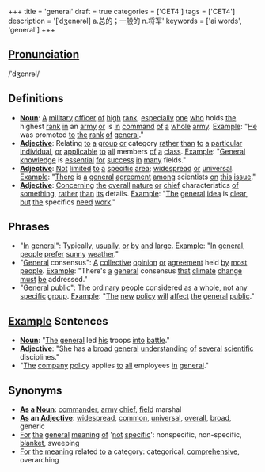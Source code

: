 +++
title = 'general'
draft = true
categories = ['CET4']
tags = ['CET4']
description = '[ˈdʒenərəl] a.总的；一般的 n.将军'
keywords = ['ai words', 'general']
+++

## [Pronunciation](/post/pronunciation/)
/ˈdʒenrəl/

## Definitions
- **[Noun](/post/noun/)**: [A](/post/a/) [military](/post/military/) [officer](/post/officer/) [of](/post/of/) [high](/post/high/) [rank](/post/rank/), [especially](/post/especially/) [one](/post/one/) [who](/post/who/) holds [the](/post/the/) highest [rank](/post/rank/) [in](/post/in/) an [army](/post/army/) [or](/post/or/) is [in](/post/in/) [command](/post/command/) [of](/post/of/) [a](/post/a/) [whole](/post/whole/) [army](/post/army/). [Example](/post/example/): "[He](/post/he/) was promoted [to](/post/to/) [the](/post/the/) [rank](/post/rank/) [of](/post/of/) [general](/post/general/)."
- **[Adjective](/post/adjective/)**: Relating [to](/post/to/) [a](/post/a/) [group](/post/group/) [or](/post/or/) category [rather](/post/rather/) [than](/post/than/) [to](/post/to/) [a](/post/a/) [particular](/post/particular/) [individual](/post/individual/), [or](/post/or/) [applicable](/post/applicable/) [to](/post/to/) [all](/post/all/) members [of](/post/of/) [a](/post/a/) [class](/post/class/). [Example](/post/example/): "[General](/post/general/) [knowledge](/post/knowledge/) is [essential](/post/essential/) [for](/post/for/) [success](/post/success/) [in](/post/in/) [many](/post/many/) fields."
- **[Adjective](/post/adjective/)**: [Not](/post/not/) [limited](/post/limited/) [to](/post/to/) [a](/post/a/) [specific](/post/specific/) [area](/post/area/); [widespread](/post/widespread/) [or](/post/or/) [universal](/post/universal/). [Example](/post/example/): "[There](/post/there/) is [a](/post/a/) [general](/post/general/) [agreement](/post/agreement/) [among](/post/among/) scientists [on](/post/on/) [this](/post/this/) [issue](/post/issue/)."
- **[Adjective](/post/adjective/)**: [Concerning](/post/concerning/) [the](/post/the/) [overall](/post/overall/) [nature](/post/nature/) [or](/post/or/) [chief](/post/chief/) characteristics [of](/post/of/) [something](/post/something/), [rather](/post/rather/) [than](/post/than/) [its](/post/its/) details. [Example](/post/example/): "[The](/post/the/) [general](/post/general/) [idea](/post/idea/) is [clear](/post/clear/), [but](/post/but/) [the](/post/the/) specifics [need](/post/need/) [work](/post/work/)."

## Phrases
- "[In](/post/in/) [general](/post/general/)": Typically, [usually](/post/usually/), [or](/post/or/) [by](/post/by/) [and](/post/and/) [large](/post/large/). [Example](/post/example/): "[In](/post/in/) [general](/post/general/), [people](/post/people/) [prefer](/post/prefer/) [sunny](/post/sunny/) [weather](/post/weather/)."
- "[General](/post/general/) consensus": [A](/post/a/) [collective](/post/collective/) [opinion](/post/opinion/) [or](/post/or/) [agreement](/post/agreement/) held [by](/post/by/) [most](/post/most/) [people](/post/people/). [Example](/post/example/): "There's [a](/post/a/) [general](/post/general/) consensus [that](/post/that/) [climate](/post/climate/) [change](/post/change/) [must](/post/must/) [be](/post/be/) addressed."
- "[General](/post/general/) [public](/post/public/)": [The](/post/the/) [ordinary](/post/ordinary/) [people](/post/people/) considered [as](/post/as/) [a](/post/a/) [whole](/post/whole/), [not](/post/not/) [any](/post/any/) [specific](/post/specific/) [group](/post/group/). [Example](/post/example/): "[The](/post/the/) [new](/post/new/) [policy](/post/policy/) [will](/post/will/) [affect](/post/affect/) [the](/post/the/) [general](/post/general/) [public](/post/public/)."
  
## [Example](/post/example/) Sentences
- **[Noun](/post/noun/)**: "[The](/post/the/) [general](/post/general/) led [his](/post/his/) troops [into](/post/into/) [battle](/post/battle/)."
- **[Adjective](/post/adjective/)**: "[She](/post/she/) has [a](/post/a/) [broad](/post/broad/) [general](/post/general/) [understanding](/post/understanding/) [of](/post/of/) [several](/post/several/) [scientific](/post/scientific/) disciplines."
- "[The](/post/the/) [company](/post/company/) [policy](/post/policy/) applies [to](/post/to/) [all](/post/all/) employees [in](/post/in/) [general](/post/general/)."

## Synonyms
- **[As](/post/as/) [a](/post/a/) [Noun](/post/noun/)**: [commander](/post/commander/), [army](/post/army/) [chief](/post/chief/), [field](/post/field/) marshal
- **[As](/post/as/) an [Adjective](/post/adjective/)**: [widespread](/post/widespread/), [common](/post/common/), [universal](/post/universal/), [overall](/post/overall/), [broad](/post/broad/), generic
- [For](/post/for/) [the](/post/the/) [general](/post/general/) [meaning](/post/meaning/) [of](/post/of/) '[not](/post/not/) [specific](/post/specific/)': nonspecific, non-specific, [blanket](/post/blanket/), sweeping
- [For](/post/for/) [the](/post/the/) [meaning](/post/meaning/) related [to](/post/to/) [a](/post/a/) category: categorical, [comprehensive](/post/comprehensive/), overarching
